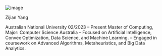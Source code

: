 ![image](https://github.com/user-attachments/assets/9e21a82f-171a-4477-8fd9-d1a687ad6f73)


Zijian Yang

Australian National University 02/2023 – Present
Master of Computing, Major: Computer Science Australia
– Focused on Artificial Intelligence, Convex Optimization, Data Science, and Machine Learning.
– Engaged in coursework on Advanced Algorithms, Metaheuristics, and Big Data Analytics.

